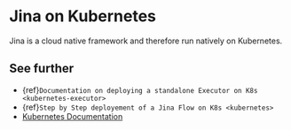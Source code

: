 # Jina on Kubernetes

Jina is a cloud native framework and therefore run natively on Kubernetes.



## See further
- {ref}`Documentation on deploying a standalone Executor on K8s <kubernetes-executor>`
- {ref}`Step by Step deployement of a Jina Flow on K8s <kubernetes>`
- [Kubernetes Documentation](https://kubernetes.io/docs/home/)
